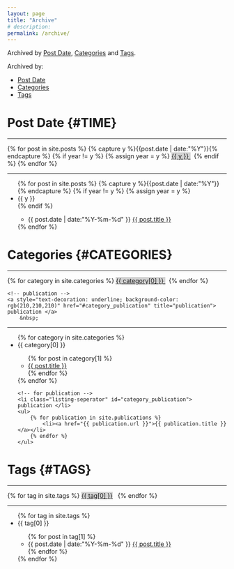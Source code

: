 ```yaml
---
layout: page
title: "Archive"
# description:
permalink: /archive/
---
```


Archived by [Post Date](#TIME), [Categories](#CATEGORIES) and [Tags](#TAGS).

Archived by:
- [Post Date](/postdate)
- [Categories](/categories)
- [Tags](/tags)

# Post Date {#TIME}

<hr>
<div>
	{% for post in site.posts %}
		{% capture y %}{{post.date | date:"%Y"}}{% endcapture %}
		{% if year != y %}
			{% assign year = y %}
			<a style="text-decoration: underline; background-color: rgb(210,210,210)" href="#{{ y }}" title="{{ y }}"> {{ y }} </a>
			&nbsp;
		{% endif %}
	{% endfor %}
</div>
<hr>

<ul class="listing">
{% for post in site.posts %}
  {% capture y %}{{post.date | date:"%Y"}}{% endcapture %}
  {% if year != y %}
    {% assign year = y %}
    <li class="listing-seperator" id="{{ y }}">{{ y }}</li>
  {% endif %}
	<ul>
		<li class="listing-item">
			<time datetime="{{ post.date | date:"%Y-%m-%d" }}"> {{ post.date | date:"%Y-%m-%d" }} </time>
			<a href="{{ post.url }}" title="{{ post.title }}"> {{ post.title }} </a>
		</li>
	</ul>
{% endfor %}
</ul>

# Categories {#CATEGORIES}

<hr>
<div>
	<!-- post -->
	{% for category in site.categories %}
		<a style="text-decoration: underline; background-color: rgb(210,210,210)" href="#{{ category[0] }}" title="{{ category[0] }}" rel="{{ category[1].size }}"> {{ category[0] }} </a>
		&nbsp;
	{% endfor %}
	
	<!-- publication -->
	<a style="text-decoration: underline; background-color: rgb(210,210,210)" href="#category_publication" title="publication"> publication </a>
		&nbsp;
</div>
<hr>

<ul class="listing">
	<!-- post -->
	{% for category in site.categories %}
	<li class="listing-seperator" id="{{ category[0] }}">{{ category[0] }}</li>
	<ul>
		{% for post in category[1] %}
			<li><a href="{{ post.url }}">{{ post.title }}</a></li>
		{% endfor %}
	</ul>
	{% endfor %}
	
	<!-- for publication -->
	<li class="listing-seperator" id="category_publication"> publication </li>
	<ul>
		{% for publication in site.publications %}
			<li><a href="{{ publication.url }}">{{ publication.title }}</a></li>
		{% endfor %}
	</ul>
</ul>

# Tags {#TAGS}

<hr>
<div>
	{% for tag in site.tags %}
		<a style="text-decoration: underline; background-color: rgb(210,210,210)" href="#{{ tag[0] }}" title="{{ tag[0] }}" rel="{{ tag[1].size }}">{{ tag[0] }}</a>
		&nbsp;
	{% endfor %}
</div>
<hr>

<ul class="listing">
	{% for tag in site.tags %}
		<li class="listing-seperator" id="{{ tag[0] }}">{{ tag[0] }}</li>
		<ul>
			{% for post in tag[1] %}
				<li class="listing-item">
					<time datetime="{{ post.date | date:"%Y-%m-%d" }}">{{ post.date | date:"%Y-%m-%d" }}</time>
					<a href="{{ post.url }}" title="{{ post.title }}">{{ post.title }}</a>
				</li>
			{% endfor %}
		</ul>
	{% endfor %}
</ul>